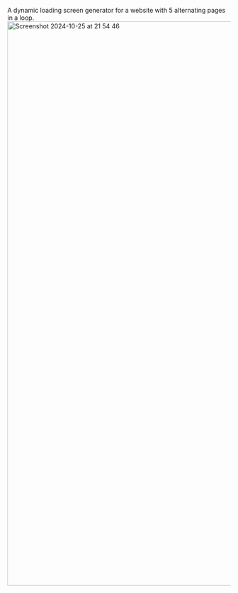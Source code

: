 A dynamic loading screen generator for a website with 5 alternating pages in a loop.<img width="1274" alt="Screenshot 2024-10-25 at 21 54 46" src="https://github.com/user-attachments/assets/635afc00-7307-403b-aab1-18d83fa6fd20">
